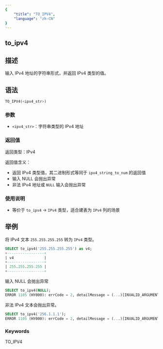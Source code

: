 ```yaml
---
{
    "title": "TO_IPV4",
    "language": "zh-CN"
}
---
```


## to_ipv4

## 描述
输入 IPv4 地址的字符串形式，并返回 IPv4 类型的值。

## 语法
```sql
TO_IPV4(<ipv4_str>)
```

### 参数
- `<ipv4_str>`：字符串类型的 IPv4 地址

### 返回值
返回类型：IPv4

返回值含义：
- 返回 IPv4 类型值，其二进制形式等同于 `ipv4_string_to_num` 的返回值
- 输入 NULL 会抛出异常
- 非法 IPv4 地址或 `NULL` 输入会抛出异常

### 使用说明
- 等价于 `to_ipv4` → `IPv4` 类型，适合建表为 `IPv4` 列的场景

## 举例

将 IPv4 文本 `255.255.255.255` 转为 `IPv4` 类型。
```sql
SELECT to_ipv4('255.255.255.255') as v4;
+-----------------+
| v4              |
+-----------------+
| 255.255.255.255 |
+-----------------+
```

输入 NULL 会抛出异常
```sql
SELECT to_ipv4(NULL);
ERROR 1105 (HY000): errCode = 2, detailMessage = (...)[INVALID_ARGUMENT]The arguments of function to_ipv4 must be String, not NULL
```

非法 IPv4 文本会抛出异常。
```sql
SELECT to_ipv4('256.1.1.1');
ERROR 1105 (HY000): errCode = 2, detailMessage = (...)[INVALID_ARGUMENT]Invalid IPv4 value '256.1.1.1'
```

### Keywords

TO_IPV4